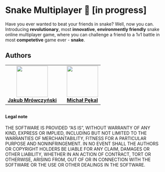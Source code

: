 # Snake Multiplayer :snake: [in progress]
Have you ever wanted to beat your friends in snake? Well, now you can. Introducing **revolutionary**, most **innovative**, **environmently friendly** snake online multiplayer game, where you can challenge a friend to a 1v1 battle in most **competetive** game ever - **snake**.


## Authors
<table border="0">
        <td align="center" style="border-right: none!important;"><a href="https://github.com/jakub-mrow"><img src="https://avatars.githubusercontent.com/u/50081148?v=4?s=100" width="100px;" alt=""/><br/><b>Jakub Mrówczyński</b></td>
        <td style="border-left: none!important; border-right: none!important;"></td>
        <td align="center" style="border-left: none!important;"><a href="https://github.com/ae-michu"><img src="https://avatars.githubusercontent.com/u/72276028?v=4?s=100" width="100px;" alt=""/><br /><b>Michał Pękal</b></td>
</table>

##
#### Legal note
THE SOFTWARE IS PROVIDED “AS IS”, WITHOUT WARRANTY OF ANY KIND, EXPRESS OR IMPLIED, INCLUDING BUT NOT LIMITED TO THE WARRANTIES OF MERCHANTABILITY, FITNESS FOR A PARTICULAR PURPOSE AND NONINFRINGEMENT. IN NO EVENT SHALL THE AUTHORS OR COPYRIGHT HOLDERS BE LIABLE FOR ANY CLAIM, DAMAGES OR OTHER LIABILITY, WHETHER IN AN ACTION OF CONTRACT, TORT OR OTHERWISE, ARISING FROM, OUT OF OR IN CONNECTION WITH THE SOFTWARE OR THE USE OR OTHER DEALINGS IN THE SOFTWARE.